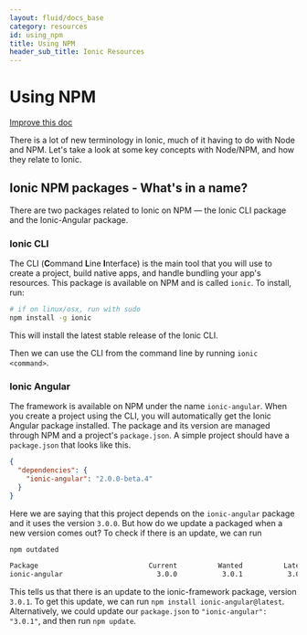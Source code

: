```yaml
---
layout: fluid/docs_base
category: resources
id: using_npm
title: Using NPM
header_sub_title: Ionic Resources
---
```


# Using NPM

<a class="improve-v2-docs" href='https://github.com/driftyco/ionic-site/edit/master/content/docs/resources/using-npm/index.md'>
  Improve this doc
</a>

There is a lot of new terminology in Ionic, much of it having to do with Node and NPM. Let's take a look at some key concepts with Node/NPM, and how they relate to Ionic.

## Ionic NPM packages - What's in a name?

There are two packages related to Ionic on NPM &mdash; the Ionic CLI package and the Ionic-Angular package.

### Ionic CLI

The CLI (**C**ommand **L**ine **I**nterface) is the main tool that you will use to create a project, build native apps, and handle bundling your app's resources. This package is available on NPM and is called `ionic`. To install, run:

```bash
# if on linux/osx, run with sudo
npm install -g ionic
```

This will install the latest stable release of the Ionic CLI.

Then we can use the CLI from the command line by running `ionic <command>`.


### Ionic Angular

The framework is available on NPM under the name `ionic-angular`. When you create a project using the CLI, you will automatically get the Ionic Angular package installed. The package and its version are managed through NPM and a project's `package.json`. A simple project should have a `package.json` that looks like this.


```json
{
  "dependencies": {
    "ionic-angular": "2.0.0-beta.4"
  }
}
```

Here we are saying that this project depends on the `ionic-angular` package and it uses the version `3.0.0`. But how do we update a packaged when a new version comes out? To check if there is an update, we can run

```bash
npm outdated

Package                           Current          Wanted          Latest     Location
ionic-angular                       3.0.0           3.0.1           3.0.0        myAp0
```

This tells us that there is an update to the ionic-framework package, version `3.0.1`. To get this update, we can run `npm install ionic-angular@latest`. Alternatively, we could update our `package.json` to `"ionic-angular": "3.0.1"`, and then run `npm update`.
